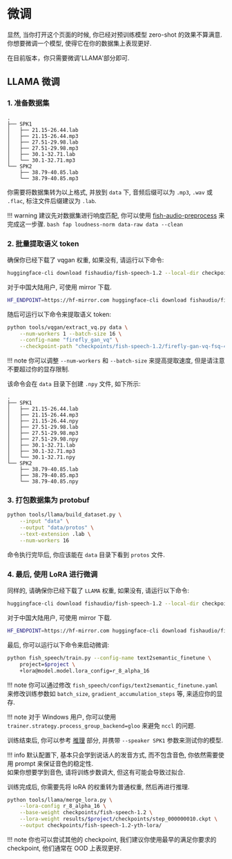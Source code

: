 # 微调

显然, 当你打开这个页面的时候, 你已经对预训练模型 zero-shot 的效果不算满意. 你想要微调一个模型, 使得它在你的数据集上表现更好.  

在目前版本，你只需要微调'LLAMA'部分即可.

## LLAMA 微调
### 1. 准备数据集

```
.
├── SPK1
│   ├── 21.15-26.44.lab
│   ├── 21.15-26.44.mp3
│   ├── 27.51-29.98.lab
│   ├── 27.51-29.98.mp3
│   ├── 30.1-32.71.lab
│   └── 30.1-32.71.mp3
└── SPK2
    ├── 38.79-40.85.lab
    └── 38.79-40.85.mp3
```

你需要将数据集转为以上格式, 并放到 `data` 下, 音频后缀可以为 `.mp3`, `.wav` 或 `.flac`, 标注文件后缀建议为 `.lab`.

!!! warning
    建议先对数据集进行响度匹配, 你可以使用 [fish-audio-preprocess](https://github.com/fishaudio/audio-preprocess) 来完成这一步骤. 
    ```bash
    fap loudness-norm data-raw data --clean
    ```

### 2. 批量提取语义 token

确保你已经下载了 vqgan 权重, 如果没有, 请运行以下命令:

```bash
huggingface-cli download fishaudio/fish-speech-1.2 --local-dir checkpoints/fish-speech-1.2
```

对于中国大陆用户, 可使用 mirror 下载.

```bash
HF_ENDPOINT=https://hf-mirror.com huggingface-cli download fishaudio/fish-speech-1.2 firefly-gan-vq-fsq-4x1024-42hz-generator.pth --local-dir checkpoints/fish-speech-1.2
```

随后可运行以下命令来提取语义 token:

```bash
python tools/vqgan/extract_vq.py data \
    --num-workers 1 --batch-size 16 \
    --config-name "firefly_gan_vq" \
    --checkpoint-path "checkpoints/fish-speech-1.2/firefly-gan-vq-fsq-4x1024-42hz-generator.pth"
```

!!! note
    你可以调整 `--num-workers` 和 `--batch-size` 来提高提取速度, 但是请注意不要超过你的显存限制.  

该命令会在 `data` 目录下创建 `.npy` 文件, 如下所示:

```
.
├── SPK1
│   ├── 21.15-26.44.lab
│   ├── 21.15-26.44.mp3
│   ├── 21.15-26.44.npy
│   ├── 27.51-29.98.lab
│   ├── 27.51-29.98.mp3
│   ├── 27.51-29.98.npy
│   ├── 30.1-32.71.lab
│   ├── 30.1-32.71.mp3
│   └── 30.1-32.71.npy
└── SPK2
    ├── 38.79-40.85.lab
    ├── 38.79-40.85.mp3
    └── 38.79-40.85.npy
```

### 3. 打包数据集为 protobuf

```bash
python tools/llama/build_dataset.py \
    --input "data" \
    --output "data/protos" \
    --text-extension .lab \
    --num-workers 16
```

命令执行完毕后, 你应该能在 `data` 目录下看到 `protos` 文件.


### 4. 最后, 使用 LoRA 进行微调

同样的, 请确保你已经下载了 `LLAMA` 权重, 如果没有, 请运行以下命令:

```bash
huggingface-cli download fishaudio/fish-speech-1.2 --local-dir checkpoints/fish-speech-1.2
```

对于中国大陆用户, 可使用 mirror 下载.

```bash
HF_ENDPOINT=https://hf-mirror.com huggingface-cli download fishaudio/fish-speech-1.2 model.pth --local-dir checkpoints/fish-speech-1.2
```

最后, 你可以运行以下命令来启动微调:

```bash
python fish_speech/train.py --config-name text2semantic_finetune \
    project=$project \
    +lora@model.model.lora_config=r_8_alpha_16
```

!!! note
    你可以通过修改 `fish_speech/configs/text2semantic_finetune.yaml` 来修改训练参数如 `batch_size`, `gradient_accumulation_steps` 等, 来适应你的显存.

!!! note
    对于 Windows 用户, 你可以使用 `trainer.strategy.process_group_backend=gloo` 来避免 `nccl` 的问题.

训练结束后, 你可以参考 [推理](inference.md) 部分, 并携带 `--speaker SPK1` 参数来测试你的模型.

!!! info
    默认配置下, 基本只会学到说话人的发音方式, 而不包含音色, 你依然需要使用 prompt 来保证音色的稳定性.  
    如果你想要学到音色, 请将训练步数调大, 但这有可能会导致过拟合. 

训练完成后, 你需要先将 loRA 的权重转为普通权重, 然后再进行推理.

```bash
python tools/llama/merge_lora.py \
	--lora-config r_8_alpha_16 \
	--base-weight checkpoints/fish-speech-1.2 \
	--lora-weight results/$project/checkpoints/step_000000010.ckpt \
	--output checkpoints/fish-speech-1.2-yth-lora/
```

!!! note
    你也可以尝试其他的 checkpoint, 我们建议你使用最早的满足你要求的 checkpoint, 他们通常在 OOD 上表现更好.
